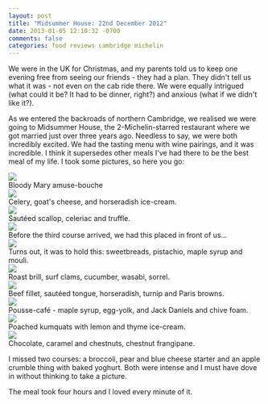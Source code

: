 ```yaml
---
layout: post
title: "Midsummer House: 22nd December 2012"
date: 2013-01-05 12:10:32 -0700
comments: false
categories: food reviews cambridge michelin
---
```


We were in the UK for Christmas, and my parents told us to keep one evening free from seeing our friends - they had a plan. They didn't tell us what it was - not even on the cab ride there. We were equally intrigued (what could it be? It had to be dinner, right?) and anxious (what if we didn't like it?).

As we entered the backroads of northern Cambridge, we realised we were going to Midsummer House, the 2-Michelin-starred restaurant where we got married just over three years ago. Needless to say, we were both incredibly excited. We had the tasting menu with wine pairings, and it was incredible. I think it supersedes other meals I've had there to be the best meal of my life. I took some pictures, so here you go:


<div class="img">
  <img src="/images/midsummer-house/bloody-mary.jpg">
  <div class="alt">
    Bloody Mary amuse-bouche
  </div>
</div>
<div class="img">
  <img src="/images/midsummer-house/goats-cheese.jpg">
  <div class="alt">
    Celery, goat's cheese, and horseradish ice-cream.
  </div>
</div>
<div class="img">
  <img src="/images/midsummer-house/scallop.jpg">
  <div class="alt">
    Sautéed scallop, celeriac and truffle.
  </div>
</div>
<div class="img">
  <img src="/images/midsummer-house/trestle.jpg">
  <div class="alt">
    Before the third course arrived, we had this placed in front of us...
  </div>
</div>
<div class="img">
  <img src="/images/midsummer-house/sweetbreads.jpg">
  <div class="alt">
    Turns out, it was to hold this: sweetbreads, pistachio, maple syrup and mouli.
  </div>
</div>
<div class="img">
  <img src="/images/midsummer-house/brill.jpg">
  <div class="alt">
    Roast brill, surf clams, cucumber, wasabi, sorrel.
  </div>
</div>
<div class="img">
  <img src="/images/midsummer-house/beef.jpg">
  <div class="alt">
    Beef fillet, sautéed tongue, horseradish, turnip and Paris browns.
  </div>
</div>
<div class="img">
  <img src="/images/midsummer-house/pousse-cafe.jpg">
  <div class="alt">
    Pousse-café - maple syrup, egg-yolk, and Jack Daniels and chive foam.
  </div>
</div>
<div class="img">
  <img src="/images/midsummer-house/kumkwats.jpg">
  <div class="alt">
    Poached kumquats with lemon and thyme ice-cream.
  </div>
</div>
<div class="img">
  <img src="/images/midsummer-house/chocolate.jpg">
  <div class="alt">
    Chocolate, caramel and chestnuts, chestnut frangipane.
  </div>
</div>

I missed two courses: a broccoli, pear and blue cheese starter and an apple crumble thing with baked yoghurt. Both were intense and I must have dove in without thinking to take a picture.

The meal took four hours and I loved every minute of it.

